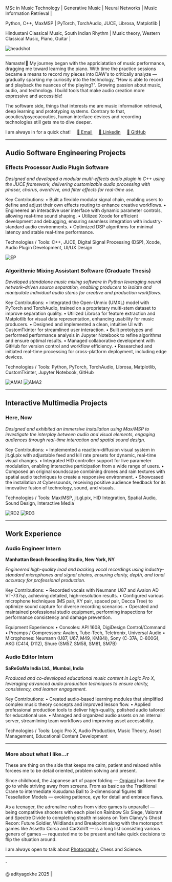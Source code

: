 <!-- HEADER -->

<!-- # Aditya Gokhe -->

MSc in Music Technology | Generative Music | Neural Networks | Music Information Retrieval |

Python, C++, MaxMSP | PyTorch, TorchAudio, JUCE, Librosa, Matplotlib |

Hindustani Classical Music, South Indian Rhythm | Music theory, Western Classical Music, Piano, Guitar |

![headshot](./imgs/main/img_headshot.jpg)

<!-- HEADER END -->

---

<!-- BODY -->

Namaste!🙏 My journey began with the appriciatation of music performance, dragging me toward learning the piano. With time the practice sessions became a means to record my pieces into DAW's to critically analyze — gradually sparking my curiosity into the technology, "How is able to record and playback the nuances of the playing?". Growing passion about music, audio, and technology. I build tools that make audio creation more expressive and accessible!

The software side, things that interests me are music information retrieval, deep learning and prototyping systems.
Contrary to that, acoutics/psycoacoutics, human interface devices and recording technologies still gets me to dive deeper.

I am always in for a quick chat! &nbsp;&nbsp;&nbsp; [📧 Email](adityagokhe08@gami.com) &nbsp;&nbsp;&nbsp; [👤 Linkedin](https://www.linkedin.com/in/adityagokhe08/) &nbsp;&nbsp;&nbsp; [👾 GitHub](https://github.com/Solfero0822) &nbsp;&nbsp;&nbsp;

---

## Audio Software Engineering Projects

### Effects Processor Audio Plugin Software

_Designed and developed a modular multi-effects audio plugin in C++ using the JUCE framework, delivering customizable audio processing with phaser, chorus, overdrive, and filter effects for real-time use._

Key Contributions:
• Built a flexible modular signal chain, enabling users to define and adjust their own effects routing to enhance creative workflows.
• Engineered an interactive user interface with dynamic parameter controls, allowing real-time sound shaping.
• Utilized Xcode for efficient development and debugging, ensuring seamless integration with industry-standard audio environments.
• Optimized DSP algorithms for minimal latency and stable real-time performance.

Technologies / Tools:
C++, JUCE, Digital Signal Processing (DSP), Xcode, Audio Plugin Development, UI/UX Design

![EP](./imgs/main/EP_UI.png)

### Algorithmic Mixing Assistant Software (Graduate Thesis)

_Developed standalone music mixing software in Python leveraging neural network–driven source separation, enabling producers to isolate and manipulate individual audio stems for creative and production workflows._

Key Contributions:
• Integrated the Open-Unmix (UMXL) model with PyTorch and TorchAudio, trained on a proprietary multi-stem dataset to improve separation quality.
• Utilized Librosa for feature extraction and Matplotlib for visual data representation, enhancing usability for music producers.
• Designed and implemented a clean, intuitive UI with CustomTkinter for streamlined user interaction.
• Built prototypes and performed performance analysis in Jupyter Notebook to refine algorithms and ensure optimal results.
• Managed collaborative development with GitHub for version control and workflow efficiency.
• Researched and initiated real-time processing for cross-platform deployment, including edge devices.

Technologies / Tools:
Python, PyTorch, TorchAudio, Librosa, Matplotlib, CustomTkinter, Jupyter Notebook, GitHub

![AMA1](./imgs/main/AMA.png)
![AMA2](./imgs/main/Spectrogram.png)

---

## Interactive Multimedia Projects

### Here, Now

_Designed and exhibited an immersive installation using Max/MSP to investigate the interplay between audio and visual elements, engaging audiences through real-time interaction and spatial sound design._

Key Contributions:
• Implemented a reaction–diffusion visual system in jit.gl.pix with adjustable feed and kill rate presets for dynamic, real-time visual changes.
• Integrated HID controller support for live parameter modulation, enabling interactive participation from a wide range of users.
• Composed an original soundscape combining drones and rain textures with spatial audio techniques to create a responsive environment.
• Showcased the installation at Cybersounds, receiving positive audience feedback for its innovative fusion of technology, sound, and visuals.

Technologies / Tools:
Max/MSP, jit.gl.pix, HID Integration, Spatial Audio, Sound Design, Interactive Media

![RD2](./imgs/main/RD_2.png)
![RD3](./imgs/main/RD_3.png)

---

## Work Experience

### Audio Engineer Intern

**Manhattan Beach Recording Studio, New York, NY**

_Engineered high-quality lead and backing vocal recordings using industry-standard microphones and signal chains, ensuring clarity, depth, and tonal accuracy for professional production._

Key Contributions:
• Recorded vocals with Neumann U87 and Avalon AD VT-737sp, achieving detailed, high-resolution results.
• Configured various microphone techniques (MS pair, XY pair, spaced pair, Decca Tree) to optimize sound capture for diverse recording scenarios.
• Operated and maintained professional studio equipment, performing inspections for performance consistency and damage prevention.

Equipment Experience:
• Consoles: API 1608, DigiDesign Control/Command
• Preamps / Compressors: Avalon, Tube-Tech, Teletronix, Universal Audio
• Microphones: Neumann (U87, U67, M49, KM84i), Sony (C-37A, C-800G), AKG (C414, D112), Shure (SM57, SM58, SM81, SM7B)

### Audio Editor Intern

**SaReGaMa India Ltd., Mumbai, India**

_Produced and co-developed educational music content in Logic Pro X, leveraging advanced audio production techniques to ensure clarity, consistency, and learner engagement._

Key Contributions:
• Created audio-based learning modules that simplified complex music theory concepts and improved lesson flow.
• Applied professional production tools to deliver high-quality, polished audio tailored for educational use.
• Managed and organized audio assets on an internal server, streamlining team workflows and improving asset accessibility.

Technologies / Tools:
Logic Pro X, Audio Production, Music Theory, Asset Management, Educational Content Development

---

### More about what I like...r

These are thing on the side that keeps me calm, patient and relaxed while forcees me to be detail oriented, problem solving and present.

Since childhood, the Japanese art of paper folding — [Orgiami](./assets/ORIGAMI.md) has been the go to while striving away from screens. From as basic as the Traditional Crane to intermediate Kusudama Ball to 3-dimensional figures till Tessellation Models — evoking patience, eye for detail and embrace flaws.

As a teenager, the adrenaline rushes from video games is unparallel — being compatitive shooters with each pixel on Rainbow Six Siege, Valorant and Spectre Divide to completing stealth missions on Tom Clancy's Ghost Recon: Future Soldier, Wildlands and Breakpoint along with the motorsport games like Assetto Corsa and CarXdrift — is a long list consisting various geners of games — requested me to be present and take quick decisions to flip the situation around.

I am always open to talk about [Photography](./assets/PHOTOGRAPHY.md), Chess and Science.

<!-- BODY END -->

---

<!-- FOOTER -->̌

@ adityagokhe 2025 |

<!-- FOOTER END -->
